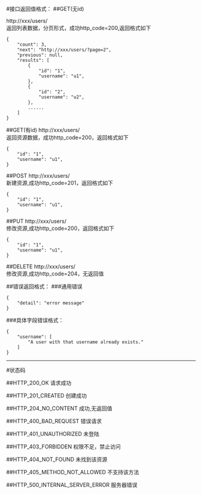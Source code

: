 #接口返回值格式：
##GET(无id)

http://xxx/users/  
返回列表数据，分页形式，成功http_code=200,返回格式如下    
    
    {
        "count": 3,
        "next": "http://xxx/users/?page=2",
        "previous": null,
        "results": [
            {	
                "id": "1",
                "username": "u1",
            },
            {
                "id": "2",
                "username": "u2",
            },
            ......
        ]
    }

##GET(有id)
http://xxx/users/<id>  
返回资源数据，成功http_code=200，返回格式如下  

    {
        "id": "1",
        "username": "u1",
    }

##POST
http://xxx/users/  
新建资源,成功http_code=201，返回格式如下  

    {	
        "id": "1",
        "username": "u1",
    }

##PUT
http://xxx/users/<id>  
修改资源,成功http_code=200，返回格式如下  

    {	
        "id": "1",
        "username": "u1",
    }


##DELETE
http://xxx/users/<id>  
修改资源,成功http_code=204，无返回值  

##错误返回格式：
###通用错误

    {
        "detail": "error message"
    }
###具体字段错误格式：

    {
        "username": [
            "A user with that username already exists."
        ]
    }

--------------------

#状态码

##HTTP_200_OK
请求成功

##HTTP_201_CREATED
创建成功

##HTTP_204_NO_CONTENT
成功,无返回值

##HTTP_400_BAD_REQUEST
错误请求

##HTTP_401_UNAUTHORIZED
未登陆

##HTTP_403_FORBIDDEN
权限不足，禁止访问

##HTTP_404_NOT_FOUND
未找到该资源

##HTTP_405_METHOD_NOT_ALLOWED
不支持该方法

##HTTP_500_INTERNAL_SERVER_ERROR
服务器错误